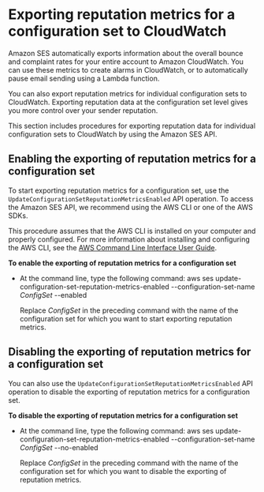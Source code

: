 # Exporting reputation metrics for a configuration set to CloudWatch<a name="configuration-sets-export-metrics"></a>

Amazon SES automatically exports information about the overall bounce and complaint rates for your entire account to Amazon CloudWatch\. You can use these metrics to create alarms in CloudWatch, or to automatically pause email sending using a Lambda function\.

You can also export reputation metrics for individual configuration sets to CloudWatch\. Exporting reputation data at the configuration set level gives you more control over your sender reputation\.

This section includes procedures for exporting reputation data for individual configuration sets to CloudWatch by using the Amazon SES API\.

## Enabling the exporting of reputation metrics for a configuration set<a name="configuration-sets-export-metrics-enabling"></a>

To start exporting reputation metrics for a configuration set, use the `UpdateConfigurationSetReputationMetricsEnabled` API operation\. To access the Amazon SES API, we recommend using the AWS CLI or one of the AWS SDKs\.

This procedure assumes that the AWS CLI is installed on your computer and properly configured\. For more information about installing and configuring the AWS CLI, see the [AWS Command Line Interface User Guide](https://docs.aws.amazon.com/cli/latest/userguide/cli-chap-welcome.html)\.

**To enable the exporting of reputation metrics for a configuration set**
+ At the command line, type the following command: aws ses update\-configuration\-set\-reputation\-metrics\-enabled \-\-configuration\-set\-name *ConfigSet* \-\-enabled

  Replace *ConfigSet* in the preceding command with the name of the configuration set for which you want to start exporting reputation metrics\.

## Disabling the exporting of reputation metrics for a configuration set<a name="configuration-sets-export-metrics-disabling"></a>

You can also use the `UpdateConfigurationSetReputationMetricsEnabled` API operation to disable the exporting of reputation metrics for a configuration set\.

**To disable the exporting of reputation metrics for a configuration set**
+ At the command line, type the following command: aws ses update\-configuration\-set\-reputation\-metrics\-enabled \-\-configuration\-set\-name *ConfigSet* \-\-no\-enabled

  Replace *ConfigSet* in the preceding command with the name of the configuration set for which you want to disable the exporting of reputation metrics\.
